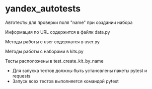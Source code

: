 # yandex_autotests
Автотесты для проверки поля "name" при создании набора

Информация по URL содержится в файлк data.py

Методы работы с user содержатся в user.py

Методы работы с наборами в kits.py

Тесты расположены в test_create_kit_by_name

- Для запуска тестов должны быть установлены пакеты pytest и requests
- Запуск всех тестов выполняется командой pytest
